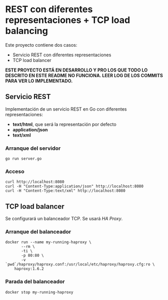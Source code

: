 REST con diferentes representaciones + TCP load balancing
=========================================================

Este proyecto contiene dos casos:

  - Servicio REST con diferentes representaciones
  - TCP load balancer

**ESTE PROYECTO ESTÁ EN DESARROLLO Y PRO LOS QUE TODO LO DESCRITO EN ESTE README NO FUNCIONA. LEER LOG DE LOS COMMITS PARA VER LO IMPLEMENTADO.**


## Servicio REST

Implementación de un servicio REST en Go con diferentes representaciones:

  - **text/html**, que será la representación por defecto
  - **application/json**
  - **text/xml**


### Arranque del servidor

    go run server.go

### Acceso

    curl http://localhost:8080
    curl -H "Content-Type:application/json" http://localhost:8080
    curl -H "Content-Type:text/xml" http://localhost:8080


## TCP load balancer

Se configurará un balanceador TCP. Se usará *HA Proxy*.


### Arranque del balanceador

    docker run --name my-running-haproxy \
           --rm \
           -ti \
           -p 80:80 \
           -v `pwd`/haproxy/haproxy.conf:/usr/local/etc/haproxy/haproxy.cfg:ro \
        haproxy:1.6.2

### Parada del balanceador

    docker stop my-running-haproxy
